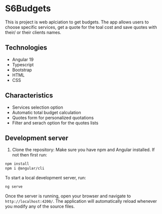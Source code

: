 # S6Budgets

This is project is web aplciation to get budgets. The app allows users to choose specific services, get a quote for the toal cost and save quotes with their/ or their clients names.

## Technologies

- Angular 19
- Typescript
- Bootstrap
- HTML
- CSS

## Characteristics

- Services selection option
- Automatic total budget calculation
- Quotes form for personalized quotations
- Filter and serach option for the quotes lists

## Development server

1.  Clone the repository:
    Make sure you have npm and Angular installed. If not then first run:

```bash
npm install
npm i @angular/cli
```

To start a local development server, run:

```bash
ng serve
```

Once the server is running, open your browser and navigate to `http://localhost:4200/`. The application will automatically reload whenever you modify any of the source files.
